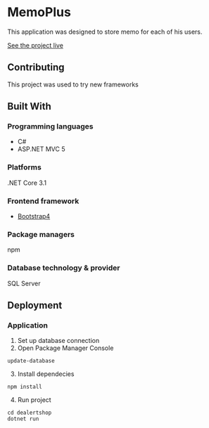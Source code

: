 # MemoPlus
This application was designed to store memo for each of his users.

[See the project live](https://memoplus.azurewebsites.net/)

## Contributing
This project was used to try new frameworks

## Built With

### Programming languages
- C#
- ASP.NET MVC 5

### Platforms
.NET Core 3.1

### Frontend framework
- [Bootstrap4](https://getbootstrap.com/)

### Package managers
npm

### Database technology & provider
SQL Server

## Deployment

### Application

1. Set up database connection
2. Open Package Manager Console
```
update-database
```
3. Install dependecies
```
npm install
```
4. Run project
```
cd dealertshop
dotnet run
```
